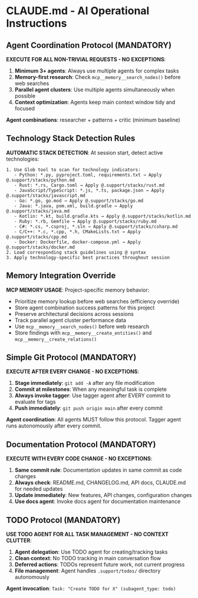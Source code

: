 # CLAUDE.md - AI Operational Instructions

## Agent Coordination Protocol (MANDATORY)
**EXECUTE FOR ALL NON-TRIVIAL REQUESTS - NO EXCEPTIONS**:
1. **Minimum 3+ agents**: Always use multiple agents for complex tasks
2. **Memory-first research**: Check `mcp__memory__search_nodes()` before web searches
3. **Parallel agent clusters**: Use multiple agents simultaneously when possible
4. **Context optimization**: Agents keep main context window tidy and focused

**Agent combinations**: researcher + patterns + critic (minimum baseline)

## Technology Stack Detection Rules
**AUTOMATIC STACK DETECTION**: At session start, detect active technologies:
```
1. Use Glob tool to scan for technology indicators:
   - Python: *.py, pyproject.toml, requirements.txt → Apply @.support/stacks/python.md
   - Rust: *.rs, Cargo.toml → Apply @.support/stacks/rust.md
   - JavaScript/TypeScript: *.js, *.ts, package.json → Apply @.support/stacks/javascript.md
   - Go: *.go, go.mod → Apply @.support/stacks/go.md
   - Java: *.java, pom.xml, build.gradle → Apply @.support/stacks/java.md
   - Kotlin: *.kt, build.gradle.kts → Apply @.support/stacks/kotlin.md
   - Ruby: *.rb, Gemfile → Apply @.support/stacks/ruby.md
   - C#: *.cs, *.csproj, *.sln → Apply @.support/stacks/csharp.md
   - C/C++: *.c, *.cpp, *.h, CMakeLists.txt → Apply @.support/stacks/cpp.md
   - Docker: Dockerfile, docker-compose.yml → Apply @.support/stacks/docker.md
2. Load corresponding stack guidelines using @ syntax
3. Apply technology-specific best practices throughout session
```

## Memory Integration Override
**MCP MEMORY USAGE**: Project-specific memory behavior:
- Prioritize memory lookup before web searches (efficiency override)
- Store agent combination success patterns for this project
- Preserve architectural decisions across sessions
- Track parallel agent cluster performance data
- Use `mcp__memory__search_nodes()` before web research
- Store findings with `mcp__memory__create_entities()` and `mcp__memory__create_relations()`

## Simple Git Protocol (MANDATORY)
**EXECUTE AFTER EVERY CHANGE - NO EXCEPTIONS**:
1. **Stage immediately**: `git add -A` after any file modification
2. **Commit at milestones**: When any meaningful task is complete
3. **Always invoke tagger**: Use tagger agent after EVERY commit to evaluate for tags
4. **Push immediately**: `git push origin main` after every commit

**Agent coordination**: All agents MUST follow this protocol. Tagger agent runs autonomously after every commit.

## Documentation Protocol (MANDATORY)
**EXECUTE WITH EVERY CODE CHANGE - NO EXCEPTIONS**:
1. **Same commit rule**: Documentation updates in same commit as code changes
2. **Always check**: README.md, CHANGELOG.md, API docs, CLAUDE.md for needed updates
3. **Update immediately**: New features, API changes, configuration changes
4. **Use docs agent**: Invoke docs agent for documentation maintenance

## TODO Protocol (MANDATORY)
**USE TODO AGENT FOR ALL TASK MANAGEMENT - NO CONTEXT CLUTTER**:
1. **Agent delegation**: Use TODO agent for creating/tracking tasks
2. **Clean context**: No TODO tracking in main conversation flow
3. **Deferred actions**: TODOs represent future work, not current progress
4. **File management**: Agent handles `.support/todos/` directory autonomously

**Agent invocation**: `Task: "Create TODO for X" (subagent_type: todo)`

